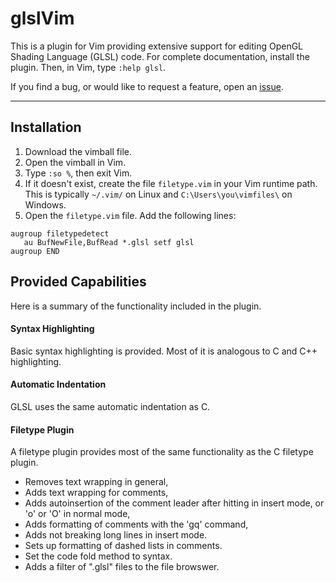 glslVim
=======

This is a plugin for Vim providing extensive support for editing OpenGL Shading
Language (GLSL) code. For complete documentation, install the plugin. Then, in
Vim, type `:help glsl`.

If you find a bug, or would like to request a feature, open an
[issue](https://github.com/brobeson/glslVim/issues).

---

## Installation
1. Download the vimball file.
1. Open the vimball in Vim.
1. Type `:so %`, then exit Vim.
1. If it doesn't exist, create the file `filetype.vim` in your Vim runtime path.
   This is typically `~/.vim/` on Linux and `C:\Users\you\vimfiles\` on
   Windows.
1. Open the `filetype.vim` file. Add the following lines:

```
augroup filetypedetect
   au BufNewFile,BufRead *.glsl setf glsl
augroup END
```

## Provided Capabilities
Here is a summary of the functionality included in the plugin.

#### Syntax Highlighting
Basic syntax highlighting is provided. Most of it is analogous to C and C++
highlighting.

#### Automatic Indentation
GLSL uses the same automatic indentation as C.

#### Filetype Plugin
A filetype plugin provides most of the same functionality as the C filetype plugin.

- Removes text wrapping in general,
- Adds text wrapping for comments,
- Adds autoinsertion of the comment leader after hitting <Enter> in insert mode, or 'o' or 'O' in normal mode,
- Adds formatting of comments with the 'gq' command,
- Adds not breaking long lines in insert mode.
- Sets up formatting of dashed lists in comments.
- Set the code fold method to syntax.
- Adds a filter of ".glsl" files to the file browswer.

